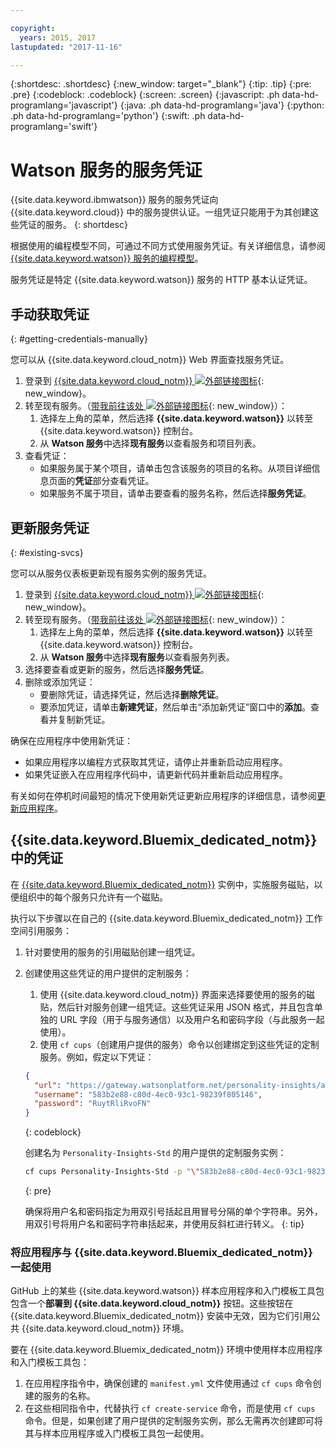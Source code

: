 ```yaml
---

copyright:
  years: 2015, 2017
lastupdated: "2017-11-16"

---
```


{:shortdesc: .shortdesc}
{:new_window: target="_blank"}
{:tip: .tip}
{:pre: .pre}
{:codeblock: .codeblock}
{:screen: .screen}
{:javascript: .ph data-hd-programlang='javascript'}
{:java: .ph data-hd-programlang='java'}
{:python: .ph data-hd-programlang='python'}
{:swift: .ph data-hd-programlang='swift'}

# Watson 服务的服务凭证

{{site.data.keyword.ibmwatson}} 服务的服务凭证向 {{site.data.keyword.cloud}} 中的服务提供认证。一组凭证只能用于为其创建这些凭证的服务。
{: shortdesc}

根据使用的编程模型不同，可通过不同方式使用服务凭证。有关详细信息，请参阅 [{{site.data.keyword.watson}} 服务的编程模型](/docs/services/watson/getting-started-develop.html)。

服务凭证是特定 {{site.data.keyword.watson}} 服务的 HTTP 基本认证凭证。

## 手动获取凭证
{: #getting-credentials-manually}

您可以从 {{site.data.keyword.cloud_notm}} Web 界面查找服务凭证。

1.  登录到 [{{site.data.keyword.cloud_notm}} ![外部链接图标](../../icons/launch-glyph.svg "外部链接图标")](https://{DomainName}/registration/?target=%2Fdeveloper%2Fwatson%2Fdashboard){: new_window}。
1.  转至现有服务。（[带我前往该处 ![外部链接图标](../../icons/launch-glyph.svg "外部链接图标")](https://{DomainName}/developer/watson/existing-services){: new_window}）：
    1.  选择左上角的菜单，然后选择 **{{site.data.keyword.watson}}** 以转至 {{site.data.keyword.watson}} 控制台。
    1.  从 **Watson 服务**中选择**现有服务**以查看服务和项目列表。
1.  查看凭证：
    - 如果服务属于某个项目，请单击包含该服务的项目的名称。从项目详细信息页面的**凭证**部分查看凭证。
    - 如果服务不属于项目，请单击要查看的服务名称，然后选择**服务凭证**。

## 更新服务凭证
{: #existing-svcs}

您可以从服务仪表板更新现有服务实例的服务凭证。

1.  登录到 [{{site.data.keyword.cloud_notm}} ![外部链接图标](../../icons/launch-glyph.svg "外部链接图标")](https://{DomainName}/registration/?target=%2Fdeveloper%2Fwatson%2Fdashboard){: new_window}。
1.  转至现有服务。（[带我前往该处 ![外部链接图标](../../icons/launch-glyph.svg "外部链接图标")](https://{DomainName}/developer/watson/existing-services){: new_window}）：
    1.  选择左上角的菜单，然后选择 **{{site.data.keyword.watson}}** 以转至 {{site.data.keyword.watson}} 控制台。
    1.  从 **Watson 服务**中选择**现有服务**以查看服务列表。
1.  选择要查看或更新的服务，然后选择**服务凭证**。
1.  删除或添加凭证：
    - 要删除凭证，请选择凭证，然后选择**删除凭证**。
    - 要添加凭证，请单击**新建凭证**，然后单击“添加新凭证”窗口中的**添加**。查看并复制新凭证。

确保在应用程序中使用新凭证：

- 如果应用程序以编程方式获取其凭证，请停止并重新启动应用程序。
- 如果凭证嵌入在应用程序代码中，请更新代码并重新启动应用程序。

有关如何在停机时间最短的情况下使用新凭证更新应用程序的详细信息，请参阅[更新应用程序](/docs/manageapps/updapps.html)。

## {{site.data.keyword.Bluemix_dedicated_notm}} 中的凭证

在 [{{site.data.keyword.Bluemix_dedicated_notm}}](/docs/dedicated/index.html#dedicated) 实例中，实施服务磁贴，以便组织中的每个服务只允许有一个磁贴。

执行以下步骤以在自己的 {{site.data.keyword.Bluemix_dedicated_notm}} 工作空间引用服务：

1.  针对要使用的服务的引用磁贴创建一组凭证。
1.  创建使用这些凭证的用户提供的定制服务：

    1.  使用 {{site.data.keyword.cloud_notm}} 界面来选择要使用的服务的磁贴，然后针对服务创建一组凭证。这些凭证采用 JSON 格式，并且包含单独的 URL 字段（用于与服务通信）以及用户名和密码字段（与此服务一起使用）。
    1.  使用 `cf cups`（创建用户提供的服务）命令以创建绑定到这些凭证的定制服务。例如，假定以下凭证：

      ```json
      {
        "url": "https://gateway.watsonplatform.net/personality-insights/api",
        "username": "583b2e88-c80d-4ec0-93c1-98239f805146",
        "password": "RuytRliRvoFN"
      }
      ```
      {: codeblock}

      创建名为 `Personality-Insights-Std` 的用户提供的定制服务实例：

      ```bash
      cf cups Personality-Insights-Std -p "\"583b2e88-c80d-4ec0-93c1-98239f805146\":\"RuytRliRvoFN\""
      ```
      {: pre}

      确保将用户名和密码指定为用双引号括起且用冒号分隔的单个字符串。另外，用双引号将用户名和密码字符串括起来，并使用反斜杠进行转义。
      {: tip}

### 将应用程序与 {{site.data.keyword.Bluemix_dedicated_notm}} 一起使用

GitHub 上的某些 {{site.data.keyword.watson}} 样本应用程序和入门模板工具包包含一个**部署到 {{site.data.keyword.cloud_notm}}** 按钮。这些按钮在 {{site.data.keyword.Bluemix_dedicated_notm}} 安装中无效，因为它们引用公共 {{site.data.keyword.cloud_notm}} 环境。

要在 {{site.data.keyword.Bluemix_dedicated_notm}} 环境中使用样本应用程序和入门模板工具包：

1.  在应用程序指令中，确保创建的 `manifest.yml` 文件使用通过 `cf cups` 命令创建的服务的名称。
1.  在这些相同指令中，代替执行 `cf create-service` 命令，而是使用 `cf cups` 命令。但是，如果创建了用户提供的定制服务实例，那么无需再次创建即可将其与样本应用程序或入门模板工具包一起使用。
